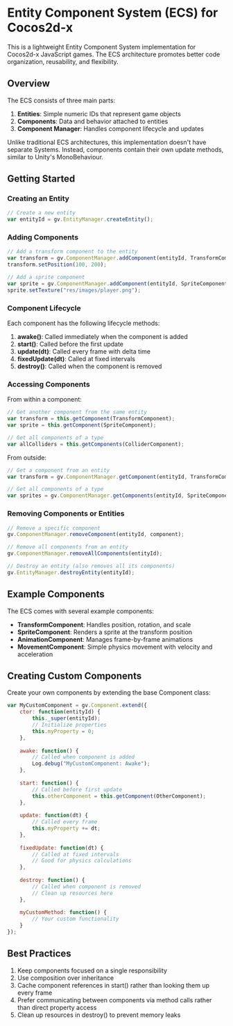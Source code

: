 # Entity Component System (ECS) for Cocos2d-x

This is a lightweight Entity Component System implementation for Cocos2d-x JavaScript games. The ECS architecture promotes better code organization, reusability, and flexibility.

## Overview

The ECS consists of three main parts:

1. **Entities**: Simple numeric IDs that represent game objects
2. **Components**: Data and behavior attached to entities
3. **Component Manager**: Handles component lifecycle and updates

Unlike traditional ECS architectures, this implementation doesn't have separate Systems. Instead, components contain their own update methods, similar to Unity's MonoBehaviour.

## Getting Started

### Creating an Entity

```javascript
// Create a new entity
var entityId = gv.EntityManager.createEntity();
```

### Adding Components

```javascript
// Add a transform component to the entity
var transform = gv.ComponentManager.addComponent(entityId, TransformComponent);
transform.setPosition(100, 200);

// Add a sprite component
var sprite = gv.ComponentManager.addComponent(entityId, SpriteComponent);
sprite.setTexture("res/images/player.png");
```

### Component Lifecycle

Each component has the following lifecycle methods:

1. **awake()**: Called immediately when the component is added
2. **start()**: Called before the first update
3. **update(dt)**: Called every frame with delta time
4. **fixedUpdate(dt)**: Called at fixed intervals
5. **destroy()**: Called when the component is removed

### Accessing Components

From within a component:

```javascript
// Get another component from the same entity
var transform = this.getComponent(TransformComponent);
var sprite = this.getComponent(SpriteComponent);

// Get all components of a type
var allColliders = this.getComponents(ColliderComponent);
```

From outside:

```javascript
// Get a component from an entity
var transform = gv.ComponentManager.getComponent(entityId, TransformComponent);

// Get all components of a type
var sprites = gv.ComponentManager.getComponents(entityId, SpriteComponent);
```

### Removing Components or Entities

```javascript
// Remove a specific component
gv.ComponentManager.removeComponent(entityId, component);

// Remove all components from an entity
gv.ComponentManager.removeAllComponents(entityId);

// Destroy an entity (also removes all its components)
gv.EntityManager.destroyEntity(entityId);
```

## Example Components

The ECS comes with several example components:

- **TransformComponent**: Handles position, rotation, and scale
- **SpriteComponent**: Renders a sprite at the transform position
- **AnimationComponent**: Manages frame-by-frame animations
- **MovementComponent**: Simple physics movement with velocity and acceleration

## Creating Custom Components

Create your own components by extending the base Component class:

```javascript
var MyCustomComponent = gv.Component.extend({
    ctor: function(entityId) {
        this._super(entityId);
        // Initialize properties
        this.myProperty = 0;
    },
    
    awake: function() {
        // Called when component is added
        Log.debug("MyCustomComponent: Awake");
    },
    
    start: function() {
        // Called before first update
        this.otherComponent = this.getComponent(OtherComponent);
    },
    
    update: function(dt) {
        // Called every frame
        this.myProperty += dt;
    },
    
    fixedUpdate: function(dt) {
        // Called at fixed intervals
        // Good for physics calculations
    },
    
    destroy: function() {
        // Called when component is removed
        // Clean up resources here
    },
    
    myCustomMethod: function() {
        // Your custom functionality
    }
});
```

## Best Practices

1. Keep components focused on a single responsibility
2. Use composition over inheritance
3. Cache component references in start() rather than looking them up every frame
4. Prefer communicating between components via method calls rather than direct property access
5. Clean up resources in destroy() to prevent memory leaks
